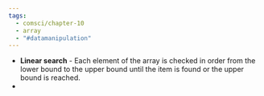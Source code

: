 ```yaml
---
tags:
  - comsci/chapter-10
  - array
  - "#datamanipulation"
---
```

- **Linear search** - Each element of the array is checked in order from the lower bound to the upper bound until the item is found or the upper bound is reached.
-
